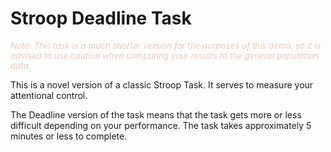 Stroop Deadline Task
================

<p style="font-style:italic; font-size:10pt; color: #E4CCC0">
Note: This task is a much shorter version for the purposes of this demo,
so it is advised to use caution when comparing your results to the
general population data.
</p>

This is a novel version of a classic Stroop Task. It serves to measure
your attentional control.

The Deadline version of the task means that the task gets more or less
difficult depending on your performance. The task takes approximately 5
minutes or less to complete.
